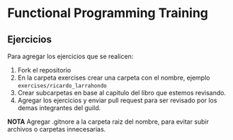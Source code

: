 # Functional Programming Training

## Ejercicios

Para agregar los ejercicios que se realicen:

1. Fork el repositorio
2. En la carpeta exercises crear una carpeta con el nombre, ejemplo `exercises/ricardo_larrahondo`
3. Crear subcarpetas en base al capitulo del libro que estemos revisando.
4. Agregar los ejercicios y enviar pull request para ser revisado por los demas integrantes del guild.

**NOTA** Agregar .gitnore a la carpeta raiz del nombre, para evitar subir archivos o carpetas innecesarias. 
